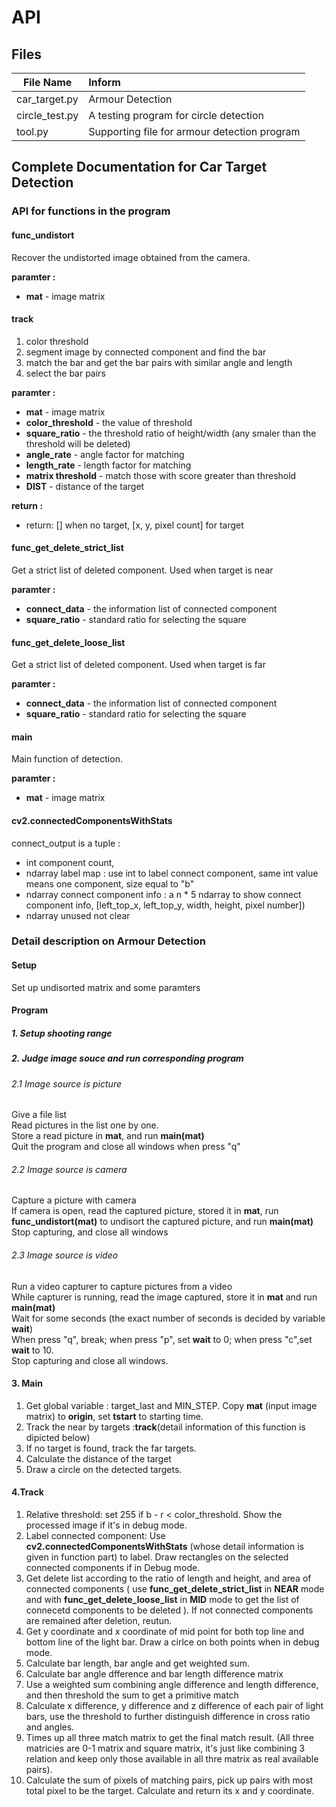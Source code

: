 # API

## Files
|File Name| Inform|
|------------|:----|
|car_target.py| Armour Detection |
|circle_test.py| A testing program for circle detection|
|tool.py| Supporting file for armour detection program |

## Complete Documentation for Car Target Detection

### API for functions in the program
#### func_undistort
Recover the undistorted image obtained from the camera. </br>

<b>paramter :</b>
* <b>mat</b> - image matrix

#### track
1. color threshold
2. segment image by connected component and find the bar
3. match the bar and get the bar pairs with similar angle and length
4. select the bar pairs</br>

<b>paramter :</b>
* <b>mat</b> - image matrix
* <b>color_threshold</b> - the value of threshold
* <b>square_ratio</b> - the threshold ratio of height/width (any smaler than the threshold will be deleted)
* <b>angle_rate</b> - angle factor for matching
* <b>length_rate</b> - length factor for matching
* <b>matrix threshold</b> - match those with score greater than threshold
* <b>DIST</b> - distance of the target

<b> return :</b>
* return: [] when no target, [x, y, pixel count] for target

#### func_get_delete_strict_list
Get a strict list of deleted component. Used when target is near

<b>paramter :</b>
* <b>connect_data</b> - the information list of connected component
* <b>square_ratio</b> - standard ratio for selecting the square

#### func_get_delete_loose_list

Get a strict list of deleted component. Used when target is far

<b>paramter :</b>
* <b>connect_data</b> - the information list of connected component
* <b>square_ratio</b> - standard ratio for selecting the square

#### main
Main function of detection.

<b>paramter :</b>
* <b>mat</b> - image matrix

#### cv2.connectedComponentsWithStats

connect_output is a tuple :
- int component count,
- ndarray label map : use int to label connect  component, same int value means one component, size equal to "b"
- ndarray connect component info : a n * 5 ndarray to show connect component info, [left_top_x, left_top_y, width, height, pixel number])
- ndarray unused not clear


### Detail description on Armour Detection

#### Setup
Set up undisorted matrix and some paramters

#### Program

##### 1. Setup shooting range

##### 2. Judge image souce and run corresponding program

###### 2.1 Image source is picture<br>

Give a file list<br>
Read pictures in the list one by one.<br>
Store a read picture in <b>mat</b>, and run <b>main(mat)</b> <br>
Quit the program and close all windows when press "q"<br>
###### 2.2 Image source is camera

Capture a picture with camera<br>
If camera is open, read the captured picture, stored it in <b>mat</b>, run <b>func_undistort(mat)</b> to undisort the captured picture, and run <b>main(mat)</b><br>
Stop capturing, and close all windows

###### 2.3 Image source is video

Run a video capturer to capture pictures from a video<br>
While capturer is running, read the image captured, store it in <b>mat</b> and run <b>main(mat)</b><br>
Wait for some seconds (the exact number of seconds is decided by variable <b>wait</b>)<br>
When press "q", break; when press "p", set <b>wait</b> to 0; when press "c",set <b>wait</b> to 10.<br>
Stop capturing and close all windows.

#### 3. Main
1. Get global variable : target_last and MIN_STEP. Copy <b>mat</b> (input image matrix) to <b>origin</b>, set <b>tstart</b> to starting time.
2. Track the near by targets :<b>track</b>(detail information of this function is dipicted below)
3. If no target is found, track the far targets.
4. Calculate the distance of the target
5. Draw a circle on the detected targets.

#### 4.Track
1. Relative threshold: set 255 if b - r < color_threshold. Show the processed image if it's in debug mode.<br>
2. Label connected component: Use <b>cv2.connectedComponentsWithStats</b> (whose detail information is given in function part) to label. Draw rectangles on the selected connected components if in Debug mode.
3. Get delete list according to the ratio of length and height, and area of connected components ( use <b>func_get_delete_strict_list</b> in <b>NEAR</b> mode and with <b>func_get_delete_loose_list</b> in <b>MID</b> mode to get the list of connecetd components to be deleted ). If not connected components are remained after deletion, reutun.
4. Get y coordinate and x coordinate of mid point for both top line and bottom line of the light bar. Draw a cirlce on both points when in debug mode.
5. Calculate bar length, bar angle and get weighted sum.
6. Calculate bar angle dfference and bar length difference  matrix
7. Use a weighted sum combining angle difference and length difference, and then threshold the sum to get a primitive match
8. Calculate x difference, y difference and z difference of each pair of light bars, use the threshold to further distinguish difference in cross ratio and angles.
9. Times up all three match matrix to get the final match result. (All three matricies are 0-1 matrix and square matrix, it's just like combining 3 relation and keep only those available in all thre matrix as real available pairs).
9. Calculate the sum of pixels of matching pairs, pick up pairs with most total pixel to be the target. Calculate and return its x and y coordinate.
